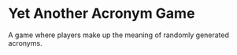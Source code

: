 # Yet Another Acronym Game

A game where players make up the meaning of randomly generated acronyms.
